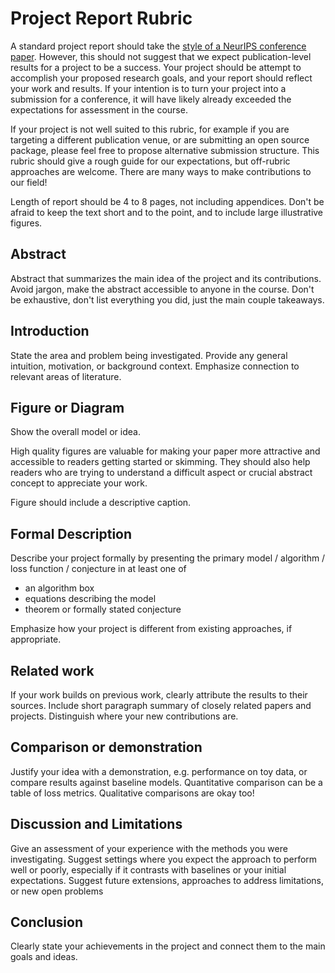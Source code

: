 # Project Report Rubric

A standard project report should take the [style of a NeurIPS conference paper](https://neurips.cc/Conferences/2020/PaperInformation/StyleFiles).
However, this should not suggest that we expect publication-level results for a project to be a success.
Your project should be attempt to accomplish your proposed research goals, and your report should reflect your work and results.
If your intention is to turn your project into a submission for a conference, it will have likely already exceeded the expectations for assessment in the course.

If your project is not well suited to this rubric, for example if you are targeting a different publication venue, or are submitting an open source package, please feel free to propose alternative submission structure. This rubric should give a rough guide for our expectations, but off-rubric approaches are welcome. There are many ways to make contributions to our field!

Length of report should be 4 to 8 pages, not including appendices. Don't be afraid to keep the text short and to the point, and to include large illustrative figures.

## Abstract

Abstract that summarizes the main idea of the project and its contributions.
Avoid jargon, make the abstract accessible to anyone in the course.
Don't be exhaustive, don't list everything you did, just the main couple takeaways.

## Introduction

State the area and problem being investigated.
Provide any general intuition, motivation, or background context.
Emphasize connection to relevant areas of literature.

## Figure or Diagram

Show the overall model or idea.

High quality figures are valuable for making your paper more attractive and accessible to readers getting started or skimming.
They should also help readers who are trying to understand a difficult aspect or crucial abstract concept to appreciate your work.

Figure should include a descriptive caption.

## Formal Description

Describe your project formally by presenting the primary model / algorithm / loss function / conjecture in at least one of 

- an algorithm box
- equations describing the model
- theorem or formally stated conjecture

Emphasize how your project is different from existing approaches, if appropriate.

## Related work

If your work builds on previous work, clearly attribute the results to their sources.
Include short paragraph summary of closely related papers and projects.
Distinguish where your new contributions are.

## Comparison or demonstration  

Justify your idea with a demonstration, e.g. performance on toy data, or compare results against baseline models.
Quantitative comparison can be a table of loss metrics.
Qualitative comparisons are okay too!

## Discussion and Limitations

Give an assessment of your experience with the methods you were investigating. 
Suggest settings where you expect the approach to perform well or poorly, especially if it contrasts with baselines or your initial expectations.
Suggest future extensions, approaches to address limitations, or new open problems

## Conclusion

Clearly state your achievements in the project and connect them to the main goals and ideas.
